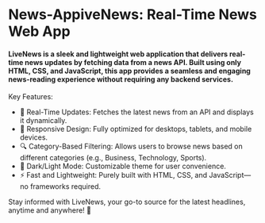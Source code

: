 # News-AppiveNews: Real-Time News Web App

<h4>LiveNews is a sleek and lightweight web application that delivers real-time news updates by fetching data from a news API. Built using only HTML, CSS, and JavaScript, this app provides a seamless and engaging news-reading experience without requiring any backend services.
</h4>

Key Features:
<ul>

<li>📡 Real-Time Updates: Fetches the latest news from an API and displays it dynamically.</li>
<li>🎨 Responsive Design: Fully optimized for desktops, tablets, and mobile devices.</li>
<li>🔍 Category-Based Filtering: Allows users to browse news based on different categories (e.g., Business, Technology, Sports).</li>
<li>🌙 Dark/Light Mode: Customizable theme for user convenience.</li>
<li>⚡ Fast and Lightweight: Purely built with HTML, CSS, and JavaScript—no frameworks required.</li>
 </ul>
Stay informed with LiveNews, your go-to source for the latest headlines, anytime and anywhere! 🚀